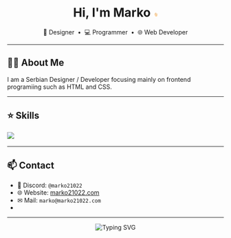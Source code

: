 <h1 align="center">Hi, I'm Marko <img src="https://raw.githubusercontent.com/ginny100/ginny100/main/assets/waving-hand.webp" width="2%"></h1>
<p align="center">
  🎨 Designer &nbsp;•&nbsp; 💻 Programmer &nbsp;•&nbsp; 🌐 Web Developer
</p>

---

## 🧑‍💻 About Me
I am a Serbian Designer / Developer focusing mainly on frontend programiing such as HTML and CSS.

---

## ⭐ Skills

<p align="left">
  <img src="https://skillicons.dev/icons?i=vscode,html,css,figma,ps" />
</p>

---

## 📫 Contact

- 💬 Discord: `@marko21022`
- 🌐 Website: [marko21022.com](https://marko21022.com)
- ✉ Mail: `marko@marko21022.com`
- 
---

<p align="center">
  <img src="https://readme-typing-svg.demolab.com?font=Fira+Code&duration=3000&pause=500&color=0FFFD5&center=true&vCenter=true&width=435&lines=Designing+with+passion...;Building+with+purpose...;Always+learning+%F0%9F%93%9A" alt="Typing SVG" />
</p>
